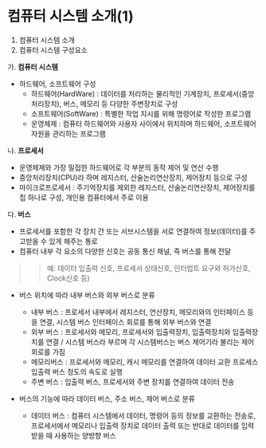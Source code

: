 # 컴퓨터 시스템 소개(1)

1. 컴퓨터 시스템 소개
2. 컴퓨터 시스템 구성요소

가.  **컴퓨터 시스템**
- 하드웨어, 소프트웨어 구성
  - 하드웨어(HardWare) : 데이터를 처리하는 물리적인 기계장치, 프로세서(중앙처리장치), 버스, 메모리 등 다양한 주변장치로 구성
  - 소프트웨어(SoftWare) : 특별한 작업 지시를 위해 명령어로 작성한 프로그램
  - 운영체제 : 컴퓨터 하드웨어와 사용자 사이에서 위치하며 하드웨어, 소프트웨어 자원을 관리하는 프로그램

나. **프로세서**
- 운영체제와 가장 밀접한 하드웨어로 각 부분의 동작 제어 및 연산 수행
- 중앙처리장치(CPU)라 하며 레지스터, 산술논리연산장치, 제어장치 등으로 구성
- 마이크로프로세서 : 주기억장치를 제외한 레지스터, 산술논리연산장치, 제어장치를 칩 하나로 구성, 개인용 컴퓨터에서 주로 이용

다. **버스**
- 프로세서를 포함한 각 장치 간 또는 서브시스템을 서로 연결하여 정보(데이터)를 주고받을 수 있게 해주는 통로
- 컴퓨터 내부 각 요소의 다양한 신호는 공동 통신 채널, 즉 버스를 통해 전달 
>> 예: 데이터 입출력 신호, 프로세서 상태신호, 인터럽트 요구와 허가신호, Clock신호 등)
- 버스 위치에 따라 내부 버스와 외부 버스로 분류
  - 내부 버스 : 프로세서 내부에서 레지스터, 연산장치, 메모리와의 인터페이스 등을 연결, 시스템 버스 인터페이스 회로를 통해 외부 버스와 연결
  - 외부 버스 : 프로세서와 메모리, 프로세서와 입출력장치, 입출력장치와 입출력장치를 연결 / 시스템 버스라 부르며 각 시스템버스는 버스 제어기라 불리는 제어회로를 가짐 
  - 메모리버스 : 프로세서와 메모리, 캐시 메모리를 연결하여 데이터 교환 프로세스 입출력 버스 정도의 속도로 실행
  - 주변 버스 : 입출력 버스, 프로세서와 주변 장치를 연결하여 데이터 전송

- 버스의 기능에 따라 데이터 버스, 주소 버스, 제어 버스로 분류
  - 데이터 버스 : 컴퓨터 시스템에서 데이터, 명령어 등의 정보를 교환하는 전송로, 프로세서에서 메모리나 입출력 장치로 데이터 출력 또는 반대로 데이터를 입력 받을 때 사용하는 양방향 버스 
